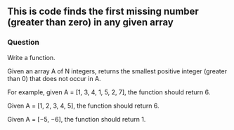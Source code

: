 ## This is code finds the first missing number (greater than zero) in any given array
### Question
Write a function.

Given an array A of N integers, returns the smallest positive integer (greater than 0) that does not occur in A.

For example, given A = [1, 3, 4, 1, 5, 2, 7], the function should return 6.

Given A = [1, 2, 3, 4, 5], the function should return 6.

Given A = [−5, −6], the function should return 1.